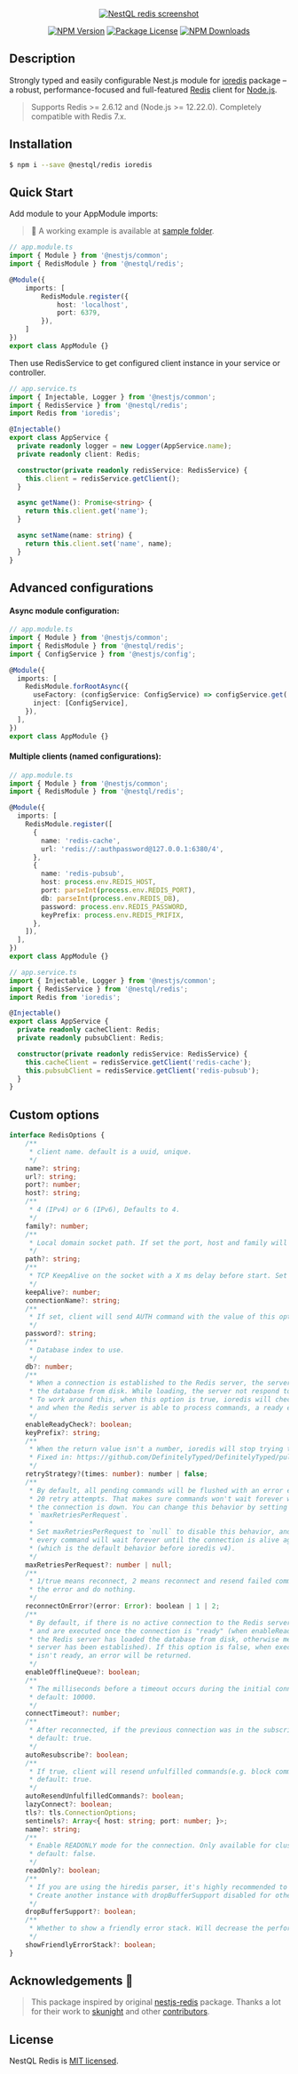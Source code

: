 
<p align="center">
  <a href="http://nestql.com/" target="blank"><img src="https://raw.githubusercontent.com/nestql/redis/main/assets/screenshot.png"  alt="NestQL redis screenshot" /></a>
</p>
<p align="center">
    <a href="https://www.npmjs.com/package/@nestql/redis"><img src="https://img.shields.io/npm/v/@nestql/redis.svg" alt="NPM Version" /></a>
    <a href="https://www.npmjs.com/package/@nestql/redis"><img src="https://img.shields.io/npm/l/@nestql/redis.svg" alt="Package License" /></a>
    <a href="https://www.npmjs.com/package/@nestql/redis"><img src="https://img.shields.io/npm/dm/@nestql/redis.svg" alt="NPM Downloads" /></a>
</p>

## Description

Strongly typed and easily configurable Nest.js module for [ioredis](https://www.npmjs.com/package/ioredis) package – a robust, performance-focused and full-featured [Redis](http://redis.io) client for [Node.js](https://nodejs.org).

>Supports Redis >= 2.6.12 and (Node.js >= 12.22.0). Completely compatible with Redis 7.x.

## Installation

```bash
$ npm i --save @nestql/redis ioredis
```

## Quick Start

Add module to your AppModule imports:

> 🎁 A working example is available at [sample folder](https://github.com/nestql/bull-board/tree/main/sample).

```typescript
// app.module.ts
import { Module } from '@nestjs/common';
import { RedisModule } from '@nestql/redis';

@Module({
    imports: [
        RedisModule.register({
            host: 'localhost',
            port: 6379,
        }),
    ]
})
export class AppModule {}
```

Then use RedisService to get configured client instance in your service or controller.
```typescript
// app.service.ts
import { Injectable, Logger } from '@nestjs/common';
import { RedisService } from '@nestql/redis';
import Redis from 'ioredis';

@Injectable()
export class AppService {
  private readonly logger = new Logger(AppService.name);
  private readonly client: Redis;

  constructor(private readonly redisService: RedisService) {
    this.client = redisService.getClient();
  }

  async getName(): Promise<string> {
    return this.client.get('name');
  }

  async setName(name: string) {
    return this.client.set('name', name);
  }
}
```

## Advanced configurations

#### Async module configuration:

```typescript
// app.module.ts
import { Module } from '@nestjs/common';
import { RedisModule } from '@nestql/redis';
import { ConfigService } from '@nestjs/config';

@Module({
  imports: [
    RedisModule.forRootAsync({
      useFactory: (configService: ConfigService) => configService.get('redis'),
      inject: [ConfigService],
    }),
  ],
})
export class AppModule {}
```

#### Multiple clients (named configurations):

```typescript
// app.module.ts
import { Module } from '@nestjs/common';
import { RedisModule } from '@nestql/redis';

@Module({
  imports: [
    RedisModule.register([
      {
        name: 'redis-cache',
        url: 'redis://:authpassword@127.0.0.1:6380/4',
      },
      {
        name: 'redis-pubsub',
        host: process.env.REDIS_HOST,
        port: parseInt(process.env.REDIS_PORT),
        db: parseInt(process.env.REDIS_DB),
        password: process.env.REDIS_PASSWORD,
        keyPrefix: process.env.REDIS_PRIFIX,
      },
    ]),
  ],
})
export class AppModule {}
```

```typescript
// app.service.ts
import { Injectable, Logger } from '@nestjs/common';
import { RedisService } from '@nestql/redis';
import Redis from 'ioredis';

@Injectable()
export class AppService {
  private readonly cacheClient: Redis;
  private readonly pubsubClient: Redis;

  constructor(private readonly redisService: RedisService) {
    this.cacheClient = redisService.getClient('redis-cache');
    this.pubsubClient = redisService.getClient('redis-pubsub');
  }
}
```

## Custom options 


```typescript
interface RedisOptions {
    /**
     * client name. default is a uuid, unique.
     */
    name?: string;
    url?: string;
    port?: number;
    host?: string;
    /**
     * 4 (IPv4) or 6 (IPv6), Defaults to 4.
     */
    family?: number;
    /**
     * Local domain socket path. If set the port, host and family will be ignored.
     */
    path?: string;
    /**
     * TCP KeepAlive on the socket with a X ms delay before start. Set to a non-number value to disable keepAlive.
     */
    keepAlive?: number;
    connectionName?: string;
    /**
     * If set, client will send AUTH command with the value of this option when connected.
     */
    password?: string;
    /**
     * Database index to use.
     */
    db?: number;
    /**
     * When a connection is established to the Redis server, the server might still be loading
     * the database from disk. While loading, the server not respond to any commands.
     * To work around this, when this option is true, ioredis will check the status of the Redis server,
     * and when the Redis server is able to process commands, a ready event will be emitted.
     */
    enableReadyCheck?: boolean;
    keyPrefix?: string;
    /**
     * When the return value isn't a number, ioredis will stop trying to reconnect.
     * Fixed in: https://github.com/DefinitelyTyped/DefinitelyTyped/pull/15858
     */
    retryStrategy?(times: number): number | false;
    /**
     * By default, all pending commands will be flushed with an error every
     * 20 retry attempts. That makes sure commands won't wait forever when
     * the connection is down. You can change this behavior by setting
     * `maxRetriesPerRequest`.
     *
     * Set maxRetriesPerRequest to `null` to disable this behavior, and
     * every command will wait forever until the connection is alive again
     * (which is the default behavior before ioredis v4).
     */
    maxRetriesPerRequest?: number | null;
    /**
     * 1/true means reconnect, 2 means reconnect and resend failed command. Returning false will ignore
     * the error and do nothing.
     */
    reconnectOnError?(error: Error): boolean | 1 | 2;
    /**
     * By default, if there is no active connection to the Redis server, commands are added to a queue
     * and are executed once the connection is "ready" (when enableReadyCheck is true, "ready" means
     * the Redis server has loaded the database from disk, otherwise means the connection to the Redis
     * server has been established). If this option is false, when execute the command when the connection
     * isn't ready, an error will be returned.
     */
    enableOfflineQueue?: boolean;
    /**
     * The milliseconds before a timeout occurs during the initial connection to the Redis server.
     * default: 10000.
     */
    connectTimeout?: number;
    /**
     * After reconnected, if the previous connection was in the subscriber mode, client will auto re-subscribe these channels.
     * default: true.
     */
    autoResubscribe?: boolean;
    /**
     * If true, client will resend unfulfilled commands(e.g. block commands) in the previous connection when reconnected.
     * default: true.
     */
    autoResendUnfulfilledCommands?: boolean;
    lazyConnect?: boolean;
    tls?: tls.ConnectionOptions;
    sentinels?: Array<{ host: string; port: number; }>;
    name?: string;
    /**
     * Enable READONLY mode for the connection. Only available for cluster mode.
     * default: false.
     */
    readOnly?: boolean;
    /**
     * If you are using the hiredis parser, it's highly recommended to enable this option.
     * Create another instance with dropBufferSupport disabled for other commands that you want to return binary instead of string
     */
    dropBufferSupport?: boolean;
    /**
     * Whether to show a friendly error stack. Will decrease the performance significantly.
     */
    showFriendlyErrorStack?: boolean;
}
```

## Acknowledgements 🖤

> This package inspired by original [nestjs-redis](https://github.com/skunight/nestjs-redis) package. Thanks a lot for their work to [skunight](https://github.com/skunight) and other [contributors](https://github.com/skunight/nestjs-redis/graphs/contributors).

## License

NestQL Redis is [MIT licensed](LICENSE).
